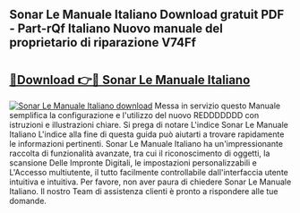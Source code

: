 ## Sonar Le Manuale Italiano Download gratuit PDF - Part-rQf Italiano Nuovo manuale del proprietario di riparazione V74Ff

# <h2><a href="http://dfdzmb.blite.top/?on=Sonar+Le+Manuale+Italiano">🔗Download 👉🔴 Sonar Le Manuale Italiano</a></h2>

[![Sonar Le Manuale Italiano download](https://i.imgur.com/lujVjoI.png)](http://dfdzmb.blite.top/?on=Sonar+Le+Manuale+Italiano)
Messa in servizio questo Manuale semplifica la configurazione e l'utilizzo del nuovo REDDDDDDD con istruzioni e illustrazioni chiare. Si prega di notare L'indice Sonar Le Manuale Italiano L'indice alla fine di questa guida può aiutarti a trovare rapidamente le informazioni pertinenti. Sonar Le Manuale Italiano ha un'impressionante raccolta di funzionalità avanzate, tra cui il riconoscimento di oggetti, la scansione Delle Impronte Digitali, le impostazioni personalizzabili e L'Accesso multiutente, il tutto facilmente controllabile dall'interfaccia utente intuitiva e intuitiva. Per favore, non aver paura di chiedere Sonar Le Manuale Italiano. Il nostro Team di assistenza clienti è pronto a rispondere alle tue domande.
